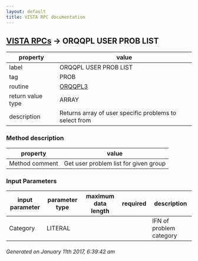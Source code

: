 ```yaml
---
layout: default
title: VISTA RPC documentation
---
```




## [VISTA RPCs](TableOfContent.md) &#8594; ORQQPL USER PROB LIST 

 property | value 
--- | --- 
 label | ORQQPL USER PROB LIST
 tag | PROB
 routine | [ORQQPL3](http://code.osehra.org/dox/Routine_ORQQPL3_source.html)
 return value type | ARRAY
 description | Returns array of user specific problems to select from


### Method description

 property | value 
--- | --- 
 Method comment | Get user problem list for given group

### Input Parameters

| input parameter | parameter type | maximum data length | required | description | 
| --- | --- | --- | --- | --- | 
| Category | LITERAL |  |  | IFN of problem category | 




 ###### Generated on January 11th 2017, 6:39:42 am